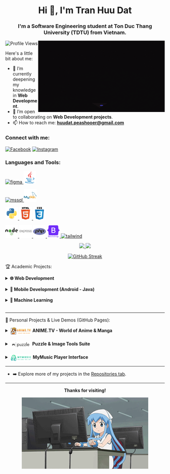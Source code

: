 <!-- Optional Banner (Keep commented out unless you want it) -->
<!-- ![MasterHead](https://1.bp.blogspot.com/-7A4WynwLsMw/XbBpCXG8fHI/AAAAAAAAMt4/uOa1bpLskYgrwGbllhSu2SDj_Mig8SXJQCLcBGAsYHQ/s1600/2000_600px.gif) -->

<h1 align="center">Hi 👋, I'm Tran Huu Dat</h1>
<h3 align="center">I'm a Software Engineering student at Ton Duc Thang University (TDTU) from Vietnam.</h3>

<img align="right" alt="Coding Animation" width="400" src="img/type.gif"> 
<!-- Make sure 'type.gif' exists in your repository or replace the src with a valid URL -->

<p align="left"> <img src="https://komarev.com/ghpvc/?username=TranHuuDat2004&label=Profile%20views&color=0e75b6&style=flat" alt="Profile Views" /> </p>

<!-- Optional Giphy Embed (Keep commented out unless you want it) -->
<!-- <div style="width:100%;height:0;padding-bottom:100%;position:relative;"><iframe src="https://giphy.com/embed/vtm4qejJIl1ERPIrbA" width="100%" height="100%" style="position:absolute" frameBorder="0" class="giphy-embed" allowFullScreen></iframe></div><p><a href="https://giphy.com/gifs/knife-crab-pikaole-vtm4qejJIl1ERPIrbA">via GIPHY</a></p> -->

Here's a little bit about me:
- 🌱 I’m currently deepening my knowledge in **Web Development**.
- 👯 I’m open to collaborating on **Web Development projects**.
- 📫 How to reach me: **huudat.peashooer@gmail.com**
<!-- - ⚡ Fun fact: I identify with the ISTP personality type. -->

<h3 align="left">Connect with me:</h3>
<p align="left">
  <!-- Twitter -->
  <!-- <a href="https://twitter.com/Rst_zsy" target="blank"><img align="center" src="https://raw.githubusercontent.com/rahuldkjain/github-profile-readme-generator/master/src/images/icons/Social/twitter.svg" alt="Twitter" height="30" width="40" /></a> -->
  
  <a href="https://www.facebook.com/tranhuudat.10112004" target="blank"><img align="center" src="https://raw.githubusercontent.com/rahuldkjain/github-profile-readme-generator/master/src/images/icons/Social/facebook.svg" alt="Facebook" height="30" width="40" /></a>
  <a href="https://www.instagram.com/huudat.2k4/" target="blank"><img align="center" src="https://raw.githubusercontent.com/rahuldkjain/github-profile-readme-generator/master/src/images/icons/Social/instagram.svg" alt="Instagram" height="30" width="40" /></a>
  
  <!-- Discord -->
  <!-- <a href="https://discord.gg/YOUR_DISCORD_ID" target="blank"><img align="center" src="https://raw.githubusercontent.com/rahuldkjain/github-profile-readme-generator/master/src/images/icons/Social/discord.svg" alt="Discord" height="30" width="40" /></a> -->
</p>

<h3 align="left">Languages and Tools:</h3>
<p align="left"> 
  <!-- Commented out icons - uncomment if you use them -->
  <!-- <a href="https://azure.microsoft.com/en-in/" target="_blank" rel="noreferrer"> <img src="https://www.vectorlogo.zone/logos/microsoft_azure/microsoft_azure-icon.svg" alt="azure" width="40" height="40"/> </a> -->
  <!-- <a href="https://www.cprogramming.com/" target="_blank" rel="noreferrer"> <img src="https://raw.githubusercontent.com/devicons/devicon/master/icons/c/c-original.svg" alt="c" width="40" height="40"/> </a> -->
  <!-- <a href="https://www.docker.com/" target="_blank" rel="noreferrer"> <img src="https://raw.githubusercontent.com/devicons/devicon/master/icons/docker/docker-original-wordmark.svg" alt="docker" width="40" height="40"/> </a> -->
  
  <a href="https://www.figma.com/" target="_blank" rel="noreferrer"> <img src="https://www.vectorlogo.zone/logos/figma/figma-icon.svg" alt="figma" width="40" height="40"/> </a> 
  <a href="https://www.java.com" target="_blank" rel="noreferrer"> <img src="https://raw.githubusercontent.com/devicons/devicon/master/icons/java/java-original.svg" alt="java" width="40" height="40"/> </a> 
  
  <!-- <a href="https://www.linux.org/" target="_blank" rel="noreferrer"> <img src="https://raw.githubusercontent.com/devicons/devicon/master/icons/linux/linux-original.svg" alt="linux" width="40" height="40"/> </a> -->
  <!-- <a href="https://www.mathworks.com/" target="_blank" rel="noreferrer"> <img src="https://upload.wikimedia.org/wikipedia/commons/2/21/Matlab_Logo.png" alt="matlab" width="40" height="40"/> </a> -->
  
  <a href="https://www.microsoft.com/en-us/sql-server" target="_blank" rel="noreferrer"> <img src="https://www.svgrepo.com/show/303229/microsoft-sql-server-logo.svg" alt="mssql" width="40" height="40"/> </a> 
  <a href="https://www.mysql.com/" target="_blank" rel="noreferrer"> <img src="https://raw.githubusercontent.com/devicons/devicon/master/icons/mysql/mysql-original-wordmark.svg" alt="mysql" width="40" height="40"/> </a> 
  
  <!-- <a href="https://www.oracle.com/" target="_blank" rel="noreferrer"> <img src="https://raw.githubusercontent.com/devicons/devicon/master/icons/oracle/oracle-original.svg" alt="oracle" width="40" height="40"/> </a> -->
  
  <a href="https://www.python.org" target="_blank" rel="noreferrer"> <img src="https://raw.githubusercontent.com/devicons/devicon/master/icons/python/python-original.svg" alt="python" width="40" height="40"/> </a> 
  <a href="#" target="_blank" rel="noreferrer"> <img src="https://raw.githubusercontent.com/devicons/devicon/master/icons/html5/html5-original-wordmark.svg" alt="html5" width="40" height="40"/> </a> 
  <a href="#" target="_blank" rel="noreferrer"> <img src="https://raw.githubusercontent.com/devicons/devicon/master/icons/css3/css3-original-wordmark.svg" alt="css3" width="40" height="40"/> </a> 
  <!-- Uncomented relevant icons -->
  <a href="https://nodejs.org" target="_blank" rel="noreferrer"> <img src="https://raw.githubusercontent.com/devicons/devicon/master/icons/nodejs/nodejs-original-wordmark.svg" alt="NodeJS" width="40" height="40"/> </a>
  <a href="https://expressjs.com" target="_blank" rel="noreferrer"> <img src="https://raw.githubusercontent.com/devicons/devicon/master/icons/express/express-original-wordmark.svg" alt="Express" width="40" height="40"/> </a>
  <a href="https://www.php.net" target="_blank" rel="noreferrer"> <img src="https://raw.githubusercontent.com/devicons/devicon/master/icons/php/php-original.svg" alt="php" width="40" height="40"/> </a>
  <a href="https://getbootstrap.com" target="_blank" rel="noreferrer"> <img src="https://raw.githubusercontent.com/devicons/devicon/master/icons/bootstrap/bootstrap-plain-wordmark.svg" alt="bootstrap" width="40" height="40"/> </a>
  <a href="https://tailwindcss.com/" target="_blank" rel="noreferrer"> <img src="https://www.vectorlogo.zone/logos/tailwindcss/tailwindcss-icon.svg" alt="tailwind" width="40" height="40"/> </a>
</p>

<p align="center">
  <a href="https://github.com/TranHuuDat2004/github-readme-stats">
    <img height="200" src="https://github-readme-stats.vercel.app/api?username=TranHuuDat2004&theme=radical&show_icons=true&include_all_commits=true&count_private=true" />
  </a>
  <a href="https://github.com/TranHuuDat2004/github-readme-stats"> <!-- Corrected link wrapper for consistency -->
    <img height="200" src="https://github-readme-stats.vercel.app/api/top-langs?username=TranHuuDat2004&theme=radical&layout=compact&langs_count=8&card_width=320" /> 
    <!-- Corrected username=TranHuuDat2004 -->
  </a>
</p>

<p align="center">
  <a href="https://git.io/streak-stats">
    <img src="https://streak-stats.demolab.com/?user=TranHuuDat2004&theme=radical&langs_count=8&card_width=805" alt="GitHub Streak" /> 
    <!-- Adjusted card_width slightly, you can fine-tune this -->
  </a>
</p>

🏆 Academic Projects:

<details>
  <summary><strong>🌐 Web Development</strong></summary>
  
  <br>

  <details>
    <summary>
      <img alt="BrickShop Logo" height="25" src="img/logo_brickshop.png" align="center">
      <strong>BrickShop - E-commerce for Building Blocks</strong>
    </summary>
    
    <br>
    
    Engineered an e-commerce hub for building block fans (Qman, Keeppley, LEGO). Key features include seamless product browsing, secure checkout, order management, and a dedicated administration dashboard for efficient business operations.
    
    - **Frontend:** HTML5, CSS3, JavaScript, Bootstrap (Customer UI), Tailwind CSS (Admin UI)
    - **Backend:** Node.js, Express.js
    - **Database:** MySQL
  </details>

  <br>

  <details>
    <summary>
      <img alt="ZStyle Logo" height="25" src="img/logo_zstyle.png" align="center">
      <strong>ZStyle - Foundational E-commerce Website</strong>
    </summary>
    
    <br>
    
    Developed a foundational e-commerce website for clothing as a course project. Implemented core functionalities for users to explore fashion items and proceed through a basic purchase flow.
    
    - **Frontend:** HTML5, CSS3, JavaScript
    - **Backend:** PHP
    - **Database:** MySQL
  </details>
  
  <br>
  
  <details>
    <summary>
      <img alt="Omacha Shop Logo" height="25" src="img/logo_omacha.png" align="center">
      <strong>Omacha Shop - Full-stack Toy Store</strong>
    </summary>
    
    <br>
    
    A delightful e-commerce platform specializing in toys, developed as a full-stack web application. Features comprehensive online shopping experience for customers and a robust administration system for efficient management.
    
    - **Frontend:** HTML5, CSS3, JavaScript, Bootstrap
    - **Backend:** PHP
    - **Database:** MySQL
  </details>

</details>

<br>

<details>
  <summary><strong>📱 Mobile Development (Android - Java)</strong></summary>

  <br>

  <details>
    <summary>
      <img alt="AquaTrack Logo" height="25" src="img/logo_aquatrack.png" align="center">
      <strong>AquaTrack (Water_Reminder) - Hydration Companion App</strong>
    </summary>
    
    <br>
    
    Created AquaTrack, a native Android application promoting better hydration. Allows users to easily log water consumption, visualize progress towards daily goals, and store data persistently using Firebase Firestore.
    
    - **Platform:** Android
    - **Language:** Java
    - **Database:** Firebase Firestore
  </details>

</details>

<br>

<details>
  <summary><strong>🧠 Machine Learning</strong></summary>

  <br>
  
  <details>
    <summary>
      <img alt="Handwriting Signature Recognition" height="25" src="img/logo_handwriting.png" align="center">
      <strong>Handwriting Signature Recognition</strong>
    </summary>
    
    <br>
    
    Developed a machine learning model for authenticating handwritten signatures. This project explores techniques for feature extraction and classification to verify signature authenticity.
    
    - **Language:** Python
    - **Libraries/Frameworks:** TensorFlow, Keras, scikit-learn, OpenCV
  </details>
  
</details>

<br>

---

🚀 Personal Projects & Live Demos (GitHub Pages):

<details>
  <summary>
    <img alt="ANIME.TV Logo" height="25" src="img/logo_animetv.png" align="center">
    <strong>ANIME.TV - World of Anime & Manga</strong>
  </summary>
  
  <br>
  
  - **Description:** A Crunchyroll-inspired static website built to explore and enjoy Anime & Manga content. A personal project for learning and skill development.
  - **🔗 Live Demo:** [https://tranhuudat2004.github.io/anime.tv/](https://tranhuudat2004.github.io/anime.tv/)
  - **💡 Key Features:** Video player, image/GIF galleries, manga reader.
  - **Tech Stack:** HTML5, CSS3, Vanilla JavaScript, GitHub Pages.
</details>

<br>

<details>
  <summary>
    <img alt="Puzzle Logo" height="25" src="img/logo_puzzle.png" align="center">
    <strong>Puzzle & Image Tools Suite</strong>
  </summary>
  
  <br>
  
  - **Description:** An engaging web application featuring an interactive jigsaw puzzle game and a set of practical image manipulation tools (square cropper, grid splitter, resizer). Designed for entertainment and utility.
  - **🔗 Live Demo:** [https://tranhuudat2004.github.io/games_tools/](https://tranhuudat2004.github.io/games_tools/)
  - **💡 Key Features:** Jigsaw puzzle with diverse image collections and intuitive drag & drop. Image tools: Crop to square, split into grid, resize with aspect ratio control.
  - **Tech Stack:** HTML5, CSS3, JavaScript, Bootstrap.
</details>

<br>

<details>
  <summary>
    <img alt="Mymusic Logo" height="25" src="img/logo_mymusic.png" align="center">
    <strong>MyMusic Player Interface</strong>
  </summary>
  
  <br>
  
  - **Description:** A sleek, modern online music player interface inspired by platforms like Spotify. This project showcases UI/UX design skills and front-end development proficiency with a focus on a clean, responsive, and interactive user experience.
  - **🔗 Live Demo:** [https://tranhuudat2004.github.io/mymusic/](https://tranhuudat2004.github.io/mymusic/)
  - **💡 Key Features:** Intuitive music playback controls (play/pause, progress, volume). Responsive design for desktop and mobile. Dynamic UI elements built with vanilla JavaScript.
  - **Tech Stack:** HTML5, CSS3, JavaScript (ES6+).
</details>

---

*   ➡️ Explore more of my projects in the [Repositories tab](https://github.com/TranHuuDat2004?tab=repositories).

---

<p align="center">
  <strong>Thanks for visiting!</strong> 
  <!-- Hoặc bạn có thể dùng: **Thanks for visiting!** -->
</p>
<p align="center">
  <img src="img/coding.gif" alt="Coding GIF - Thanks for visiting!" width="400"/> 
  <!-- Make sure 'coding.gif' exists or replace src -->
</p>

